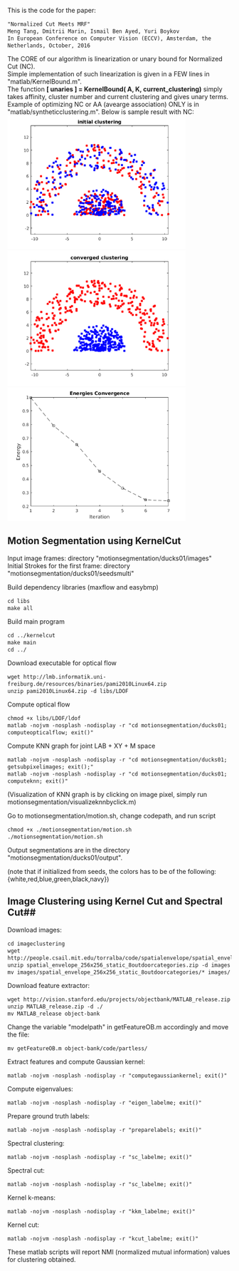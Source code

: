 This is the code for the paper:

	"Normalized Cut Meets MRF"
	Meng Tang, Dmitrii Marin, Ismail Ben Ayed, Yuri Boykov
	In European Conference on Computer Vision (ECCV), Amsterdam, the Netherlands, October, 2016

The CORE of our algorithm is linearization or unary bound for Normalized Cut (NC).<br />
Simple implementation of such linearization is given in a FEW lines in "matlab/KernelBound.m". <br />
The function **[ unaries ] = KernelBound( A, K, current_clustering)** simply takes affinity, cluster number and current clustering and gives unary terms.<br />
Example of optimizing NC or AA (avearge association) ONLY is in "matlab/syntheticclustering.m". Below is sample result with NC:<br />
<span><img src="matlab/NC_init.png" alt="" width="400"/>
<img src="matlab/NC_clustering.png" alt="" width="400"/>
<img src="matlab/NC_energy.png" alt="" width="400"/></span>

## Motion Segmentation using KernelCut ##
Input image frames: directory "motionsegmentation/ducks01/images"  
Initial Strokes for the first frame: directory "motionsegmentation/ducks01/seedsmulti"  

Build dependency libraries (maxflow and easybmp)  
```{r, engine='bash'}
cd libs
make all
```
Build main program
```{r, engine='bash'}
cd ../kernelcut
make main
cd ../
```
Download executable for optical flow
```{r, engine='bash'}
wget http://lmb.informatik.uni-freiburg.de/resources/binaries/pami2010Linux64.zip
unzip pami2010Linux64.zip -d libs/LDOF
```
Compute optical flow
```{r, engine='bash'}
chmod +x libs/LDOF/ldof
matlab -nojvm -nosplash -nodisplay -r "cd motionsegmentation/ducks01; computeopticalflow; exit()"
```
Compute KNN graph for joint LAB + XY + M space
```{r, engine='bash'}
matlab -nojvm -nosplash -nodisplay -r "cd motionsegmentation/ducks01; getsubpixelimages; exit();"
matlab -nojvm -nosplash -nodisplay -r "cd motionsegmentation/ducks01; computeknn; exit()"
```
(Visualization of KNN graph is by clicking on image pixel, simply run motionsegmentation/visualizeknnbyclick.m)

Go to motionsegmentation/motion.sh, change codepath, and run script
```{r, engine='bash'}
chmod +x ./motionsegmentation/motion.sh
./motionsegmentation/motion.sh
```
Output segmentations are in the directory "motionsegmentation/ducks01/output".

(note that if initialized from seeds, the colors has to be of the following: {white,red,blue,green,black,navy})

## Image Clustering using Kernel Cut and Spectral Cut##
Download images:  

    cd imageclustering
    wget http://people.csail.mit.edu/torralba/code/spatialenvelope/spatial_envelope_256x256_static_8outdoorcategories.zip
    unzip spatial_envelope_256x256_static_8outdoorcategories.zip -d images
    mv images/spatial_envelope_256x256_static_8outdoorcategories/* images/
    
Download feature extractor:  

    wget http://vision.stanford.edu/projects/objectbank/MATLAB_release.zip
    unzip MATLAB_release.zip -d ./
    mv MATLAB_release object-bank
Change the variable "modelpath" in getFeatureOB.m accordingly and move the file:  

    mv getFeatureOB.m object-bank/code/partless/
    
Extract features and compute Gaussian kernel:  

    matlab -nojvm -nosplash -nodisplay -r "computegaussiankernel; exit()"
Compute eigenvalues:  

    matlab -nojvm -nosplash -nodisplay -r "eigen_labelme; exit()"
Prepare ground truth labels:  

    matlab -nojvm -nosplash -nodisplay -r "preparelabels; exit()"
Spectral clustering:  

    matlab -nojvm -nosplash -nodisplay -r "sc_labelme; exit()"
Spectral cut:  

    matlab -nojvm -nosplash -nodisplay -r "sc_labelme; exit()"
Kernel k-means:  

    matlab -nojvm -nosplash -nodisplay -r "kkm_labelme; exit()"
Kernel cut:  

    matlab -nojvm -nosplash -nodisplay -r "kcut_labelme; exit()"
These matlab scripts will report NMI (normalized mutual information) values for clustering obtained.


